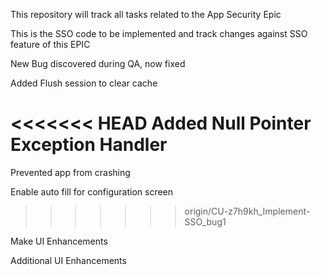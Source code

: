This repository will track all tasks related to the App Security Epic

This is the SSO code to be implemented and track changes against SSO feature of this EPIC

New Bug discovered during QA, now fixed

Added Flush session to clear cache

<<<<<<< HEAD
Added Null Pointer Exception Handler
=======
Prevented app from crashing

Enable auto fill for configuration screen
>>>>>>> origin/CU-z7h9kh_Implement-SSO_bug1

Make UI Enhancements

Additional UI Enhancements
